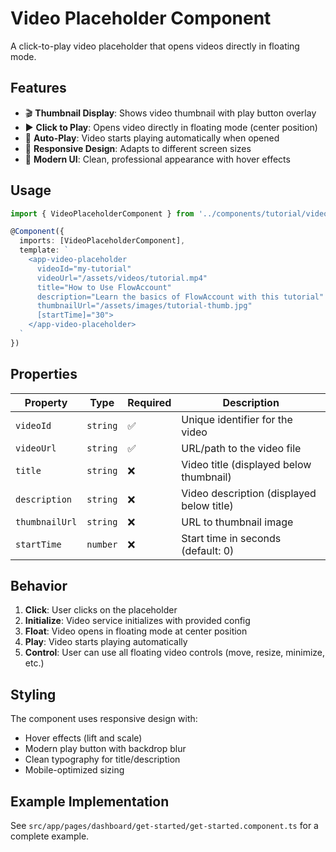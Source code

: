# Video Placeholder Component

A click-to-play video placeholder that opens videos directly in floating mode.

## Features

- 🎬 **Thumbnail Display**: Shows video thumbnail with play button overlay
- ▶️ **Click to Play**: Opens video directly in floating mode (center position)
- 🎯 **Auto-Play**: Video starts playing automatically when opened
- 📱 **Responsive Design**: Adapts to different screen sizes
- 🎨 **Modern UI**: Clean, professional appearance with hover effects

## Usage

```typescript
import { VideoPlaceholderComponent } from '../components/tutorial/video-placeholder/video-placeholder.component';

@Component({
  imports: [VideoPlaceholderComponent],
  template: `
    <app-video-placeholder
      videoId="my-tutorial"
      videoUrl="/assets/videos/tutorial.mp4"
      title="How to Use FlowAccount"
      description="Learn the basics of FlowAccount with this tutorial"
      thumbnailUrl="/assets/images/tutorial-thumb.jpg"
      [startTime]="30">
    </app-video-placeholder>
  `
})
```

## Properties

| Property | Type | Required | Description |
|----------|------|----------|-------------|
| `videoId` | `string` | ✅ | Unique identifier for the video |
| `videoUrl` | `string` | ✅ | URL/path to the video file |
| `title` | `string` | ❌ | Video title (displayed below thumbnail) |
| `description` | `string` | ❌ | Video description (displayed below title) |
| `thumbnailUrl` | `string` | ❌ | URL to thumbnail image |
| `startTime` | `number` | ❌ | Start time in seconds (default: 0) |

## Behavior

1. **Click**: User clicks on the placeholder
2. **Initialize**: Video service initializes with provided config
3. **Float**: Video opens in floating mode at center position
4. **Play**: Video starts playing automatically
5. **Control**: User can use all floating video controls (move, resize, minimize, etc.)

## Styling

The component uses responsive design with:
- Hover effects (lift and scale)
- Modern play button with backdrop blur
- Clean typography for title/description
- Mobile-optimized sizing

## Example Implementation

See `src/app/pages/dashboard/get-started/get-started.component.ts` for a complete example. 